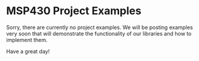 MSP430 Project Examples
=======================

Sorry, there are currently no project examples. We will be posting examples very soon that will demonstrate the functionality of our libraries and how to implement them.

Have a great day!
